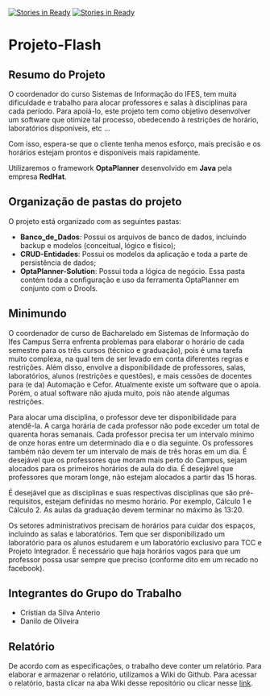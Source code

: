 [![Stories in Ready](https://badge.waffle.io/Sakamotto/Projeto-Flash.png?label=ready&title=Ready)](https://waffle.io/Sakamotto/Projeto-Flash)
[![Stories in Ready](https://badge.waffle.io/Sakamotto/Projeto-Flash.png?label=ready&title=Ready)](https://waffle.io/Sakamotto/Projeto-Flash)
# Projeto-Flash

## Resumo do Projeto

O coordenador do curso Sistemas de Informação do IFES, tem muita dificuldade e trabalho para alocar professores e salas à disciplinas para cada período. Para apoiá-lo, este projeto tem como objetivo desenvolver um software que otimize tal processo, obedecendo à restrições de horário, laboratórios disponíveis, etc ...

Com isso, espera-se que o cliente tenha menos esforço, mais precisão e os horários estejam prontos e disponíveis mais rapidamente.

Utilizaremos o framework **OptaPlanner** desenvolvido em **Java** pela empresa **RedHat**.

## Organização de pastas do projeto

O projeto está organizado com as seguintes pastas:

* **Banco_de_Dados**: Possui os arquivos de banco de dados, incluindo backup e modelos (conceitual, lógico e físico);
* **CRUD-Entidades**: Possui os modelos da aplicação e toda a parte de persistência de dados;
* **OptaPlanner-Solution**: Possui toda a lógica de negócio. Essa pasta contém toda a configuração e uso da ferramenta OptaPlanner em conjunto com o Drools.

## Minimundo

O coordenador de curso de Bacharelado em Sistemas de Informação do Ifes Campus Serra enfrenta problemas para elaborar o horário de cada semestre para os três cursos (técnico e graduação), pois é uma tarefa muito complexa, na qual tem de ser levado em conta diferentes regras e restrições. Além disso, envolve a disponibilidade de professores, salas, laboratórios, alunos (restrições e questões), e mais cessões de docentes para (e da) Automação e Cefor. Atualmente existe um software que o apoia. Porém, o atual software não ajuda muito, pois não atende algumas restrições.

Para alocar uma disciplina, o professor deve ter disponibilidade para atendê-la. A carga horária de cada professor não pode exceder um total de quarenta horas semanais. Cada professor precisa ter um intervalo mínimo de onze horas entre um determinado dia e o dia seguinte. Os professores também não devem ter um intervalo de mais de três horas em um dia. É desejável que os professores que moram mais perto do Campus, sejam alocados para os primeiros horários de aula do dia. É desejável que professores que moram longe, não estejam alocados a partir das 15 horas.

É desejável que as disciplinas e suas respectivas disciplinas que são pré-requisitos, estejam definidas no mesmo horário. Por exemplo, Cálculo 1 e Cálculo 2. As aulas da graduação devem terminar no máximo às 13:20.

Os setores administrativos precisam de horários para cuidar dos espaços, incluindo as salas e laboratórios. Tem que ser disponibilizado um laboratório para os alunos estudarem e um laboratório exclusivo para TCC e Projeto Integrador. É necessário que haja horários vagos para que um professor possa usar sempre que preciso (conforme dito em um recado no facebook).

## Integrantes do Grupo do Trabalho

* Cristian da Silva Anterio
* Danilo de Oliveira

## Relatório

De acordo com as especificações, o trabalho deve conter um relatório. Para elaborar e armazenar o relatório, utilizamos a Wiki do Github. Para acessar o relatório, basta clicar na aba Wiki desse repositório ou clicar nesse [link](https://github.com/sakamotto/projeto-flash/wiki).


